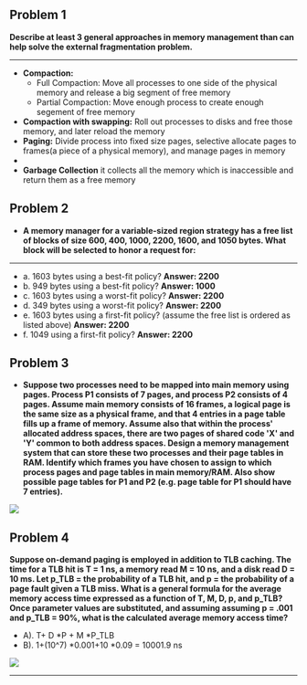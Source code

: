 Problem 1
------------
**Describe at least 3 general approaches in memory management than can help solve the external fragmentation problem.**

-------------------------------------------------------
* **Compaction:**
  * Full Compaction: Move all processes to one side of the physical memory and release a big segment of free memory
  * Partial Compaction: Move enough process to create enough segement of free memory
* **Compaction with swapping:** Roll out processes to disks and free those memory, and later reload the memory
* **Paging:** Divide process into fixed size pages, selective allocate pages to frames(a piece of a physical memory), and manage pages in memory
*
* **Garbage Collection**  it collects all the memory which is inaccessible and return them as a free memory


Problem 2
------------
* **A memory manager for a variable-sized region strategy has a free list of blocks of size 600, 400, 1000, 2200, 1600, and 1050 bytes. What block will be selected to honor a request for:**

----------------------------

  * a. 1603 bytes using a best-fit policy?   **Answer: 2200**
  * b. 949 bytes using a best-fit policy?   **Answer: 1000**   
  * c. 1603 bytes using a worst-fit policy?   **Answer: 2200**
  * d. 349 bytes using a worst-fit policy?   **Answer: 2200**
  * e. 1603 bytes using a first-fit policy? (assume the free list is ordered as listed above)   **Answer: 2200**
  * f. 1049 using a first-fit policy?   **Answer: 2200**
  

  
Problem 3
-------------
* **Suppose two processes need to be mapped into main memory using pages. Process P1 consists of 7 pages, and process P2 consists of 4 pages. Assume main memory consists of 16 frames, a logical page is the same size as a physical frame, and that 4 entries in a page table fills up a frame of memory. Assume also that within the process' allocated address spaces, there are two pages of shared code 'X' and 'Y' common to both address spaces. Design a memory management system that can store these two processes and their page tables in RAM. Identify which frames you have chosen to assign to which process pages and page tables in main memory/RAM. Also show possible page tables for P1 and P2 (e.g. page table for P1 should have 7 entries).**


![](http://s12.postimg.org/vfxpl0y1p/img001.jpg)

Problem 4
-------------
**Suppose on-demand paging is employed in addition to TLB caching. The time for a TLB hit is T = 1 ns, a memory read M = 10 ns, and a disk read D = 10 ms. Let p_TLB = the probability of a TLB hit, and p = the probability of a page fault given a TLB miss. What is a general formula for the average memory access time expressed as a function of T, M, D, p, and p_TLB? Once parameter values are substituted, and assuming assuming p = .001 and p_TLB = 90%, what is the calculated average memory access time?**

 * A). T+ D *P + M *P_TLB
 * B). 1+(10^7) *0.001+10 *0.09 = 10001.9 ns

![](http://s10.postimg.org/qm59vedkp/img002.jpg)


------------------------
